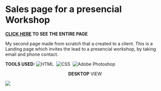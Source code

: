 # Sales page for a presencial Workshop

<b>[CLICK HERE](https://henriquenagy.github.io/Salespage-workshopie-2023/) TO SEE THE ENTIRE PAGE</b>

My second page made from scratch that a created to a client. This is a Landing page which invites the lead to a presencial workshop, by taking email and phone contact. 

<b>TOOLS USED: </b> 
![HTML](https://img.shields.io/badge/HTML5-E34F26?style=for-the-badge&logo=html5&logoColor=white)&nbsp;
![CSS](https://img.shields.io/badge/CSS3-1572B6?style=for-the-badge&logo=css3&logoColor=white)&nbsp;
![Adobe Photoshop](https://img.shields.io/badge/Adobe%20Photoshop-31A8FF?style=for-the-badge&logo=Adobe%20Photoshop&logoColor=black)

<p align="center"><b>DESKTOP</b> VIEW</p>

<img src="https://i.ibb.co/26vMg2N/Workshop-de-Luis-Heleno.png"/>
